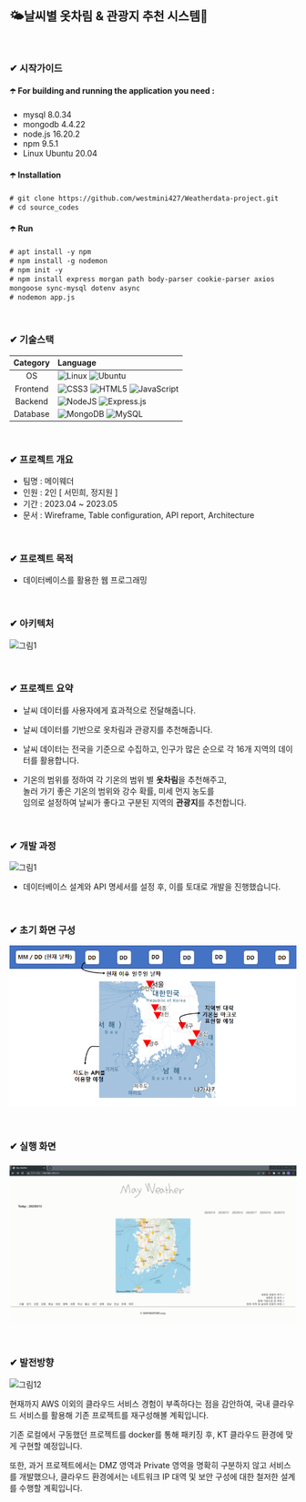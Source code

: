 ## 🌤️날씨별 옷차림 & 관광지 추천 시스템👗

<br/>

###  ✔ 시작가이드
#### ☂️ For building and running the application you need :
- mysql 8.0.34
- mongodb 4.4.22
- node.js 16.20.2
- npm 9.5.1
- Linux Ubuntu 20.04

#### ☂️ Installation
```
# git clone https://github.com/westmini427/Weatherdata-project.git
# cd source_codes
```
#### ☂️ Run
```
# apt install -y npm
# npm install -g nodemon
# npm init -y
# npm install express morgan path body-parser cookie-parser axios mongoose sync-mysql dotenv async
# nodemon app.js
```
<br/>

### ✔ 기술스택

|Category|Language|
|:--:|:--|
|OS|![Linux](https://img.shields.io/badge/Linux-FCC624?style=for-the-badge&logo=linux&logoColor=black) ![Ubuntu](https://img.shields.io/badge/Ubuntu-E95420?style=for-the-badge&logo=ubuntu&logoColor=white)|
|Frontend|![CSS3](https://img.shields.io/badge/css3-%231572B6.svg?style=for-the-badge&logo=css3&logoColor=white) ![HTML5](https://img.shields.io/badge/html5-%23E34F26.svg?style=for-the-badge&logo=html5&logoColor=white) ![JavaScript](https://img.shields.io/badge/javascript-%23323330.svg?style=for-the-badge&logo=javascript&logoColor=%23F7DF1E) |
|Backend|![NodeJS](https://img.shields.io/badge/node.js-6DA55F?style=for-the-badge&logo=node.js&logoColor=white) ![Express.js](https://img.shields.io/badge/express.js-%23404d59.svg?style=for-the-badge&logo=express&logoColor=%2361DAFB)|
|Database|![MongoDB](https://img.shields.io/badge/MongoDB-%234ea94b.svg?style=for-the-badge&logo=mongodb&logoColor=white) ![MySQL](https://img.shields.io/badge/mysql-%2300f.svg?style=for-the-badge&logo=mysql&logoColor=white)|

<br/>

### ✔ 프로젝트 개요

- 팀명 : 메이웨더
- 인원 : 2인 [ 서민희, 정지원 ]
- 기간 : 2023.04 ~ 2023.05
- 문서 : Wireframe, Table configuration, API report, Architecture

<br/>

### ✔ 프로젝트 목적
- 데이터베이스를 활용한 웹 프로그래밍

<br/>

### ✔ 아키텍처
![그림1](https://github.com/westmini427/Weatherdata-project/assets/127065150/6b3d2858-e1bf-42b2-afb0-6cea4c588564)

<br/>

### ✔ 프로젝트 요약

- 날씨 데이터를 사용자에게 효과적으로 전달해줍니다.

- 날씨 데이터를 기반으로 옷차림과 관광지를 추천해줍니다.

- 날씨 데이터는 전국을 기준으로 수집하고, 인구가 많은 순으로 각 16개 지역의 데이터를 활용합니다.

- 기온의 범위를 정하여 각 기온의 범위 별 **옷차림**을 추천해주고, <br/>
놀러 가기 좋은 기온의 범위와 강수 확률, 미세 먼지 농도를 <br/>
임의로 설정하여 날씨가 좋다고 구분된 지역의 **관광지**를 추천합니다.

<br/>

### ✔ 개발 과정
![그림1](https://github.com/westmini427/Weatherdata-project/assets/127065150/e7d9930c-1990-41d8-b819-3d2259dc827a)

- 데이터베이스 설계와 API 명세서를 설정 후, 이를 토대로 개발을 진행했습니다.

<br/>

### ✔ 초기 화면 구성
![Alt text](wireframe.png)

<br/>

### ✔ 실행 화면
![Alt text](%EB%A9%94%EC%9D%B4%EC%9B%A8%EB%8D%94.gif)

<br/>

### ✔ 발전방향 
![그림12](https://github.com/westmini427/Weatherdata-project/assets/127065150/58a3ff60-36da-4fc7-b4fd-4590d4f81989)

현재까지 AWS 이외의 클라우드 서비스 경험이 부족하다는 점을 감안하여, 
국내 클라우드 서비스를 활용해 기존 프로젝트를 재구성해볼 계획입니다. 

기존 로컬에서 구동했던 프로젝트를 docker를 통해 패키징 후, KT 클라우드 환경에 맞게 구현할 예정입니다. 

또한, 과거 프로젝트에서는 DMZ 영역과 Private 영역을 명확히 구분하지 않고 서비스를 개발했으나, 클라우드 환경에서는 네트워크 IP 대역 및 보안 구성에 대한 철저한 설계를 수행할 계획입니다. 


